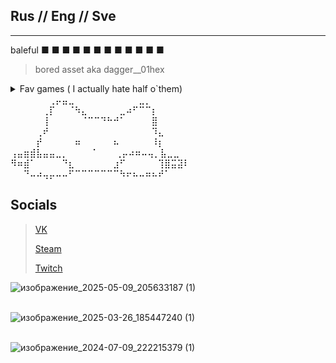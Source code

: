 ## Rus // Eng // Sve 
-----------------

baleful ■ ■ ■ ■ ■ ■ ■ ■ ■ ■ ■ ■

>
>bored asset aka dagger__01hex
<details>
  <summary> Fav games ( I actually hate half o`them) </summary>  
	
  Apex Legends  <br />

  Elden Ring (im bad at ds 3 )<br />
	
  Dota 2 <br />

  Visual Studio (■ ■ ■ ■  ■ ■ ■)<br />
	
  Albion Online <br /> 

  Dying Light <br />

  Dead Island <br />

  PvZ <br/>
  
  TES 5  <br />

  Doom <br />

  Minceraft lol <br />

  Dark and Darker <br />
	
  Kenshi <br />

  Duolingo (not /j anymore) <br />
	
  In Celebration of Violence <br /> 

  Celeste <br /> 

  IWBTG & IWBTB <br /> 

  MGRR:V <br /> 

  Sulfur <br /> 

  Death Stranding <br /> 

  HL <br /> 

  x64 dbg 😭 <br /> 
  ... and etc ... <br /> 
<br />
<br />
</details>  
⠀⠀⠀⠀⠀⠀⢀⡤⣤⣀⠀⠀⠀⠀⠀⠀⠀⠀⠀⠀⣀⡀⠀⠀⠀⠀⠀⠀<br />
⠀⠀⠀⠀⠀⢀⡏⠀⠀⠈⠳⣄⠀⠀⠀⠀⠀⣀⠴⠋⠉⠉⡆⠀⠀⠀⠀⠀<br />
⠀⠀⠀⠀⠀⢸⠀⠀⠀⠀⠀⠈⠉⠉⠙⠓⠚⠁⠀⠀⠀⠀⣿⠀⠀⠀⠀⠀<br />
⠀⠀⠀⠀⢀⠞⠀⠀⠀⠀⠀⠀⠀⠀⠀⠀⠀⠀⠀⠀⠀⠀⠹⣄⠀⠀⠀⠀<br />
⠀⠀⠀⠀⡞⠀⠀⠀⠀⠀⠶⠀⠀⠀⠀⠀⠦⠀⠀⠀⠀⠀⠸⡆⠀⠀⠀<br />
⢠⣤⣶⣾⣧⣤⣤⣀⡀ ⠀⠀⠀⠈⠀⠀⠀⢀⡤⠴⠶⠤⢤⡀⣧⣀⣀⠀<br />
⠻⠶⣾⠁⠀⠀⠀⠀⠙⣆⠀⠀⠀⠀⠀⠀⣰⠋⠀⠀⠀⠀⠀⢹⣿⣭⣽⠇<br />
⠀⠀⠙⠤⠴⢤⡤⠤⠤⠋⠉⠉⠉⠉⠉⠉⠉⠳⠖⠦⠤⠶⠦⠞⠁⠀
<br />

## Socials  
>[VK](https://vk.com/boredasset)
> 
>[Steam](https://steamcommunity.com/id/IFuckingHateYou__00/)
>
>[Twitch](https://www.twitch.tv/boredpep)

![изображение_2025-05-09_205633187 (1)](https://github.com/user-attachments/assets/9d5f87ef-b50d-4e75-8b32-118c636c0057)⠀⠀ <br /> ⠀⠀⠀⠀

![изображение_2025-03-26_185447240 (1)](https://github.com/user-attachments/assets/4ca4305c-6db8-4c79-8682-d1a4267bdde2) <br /> ⠀⠀⠀

![изображение_2024-07-09_222215379 (1)](https://github.com/user-attachments/assets/4211f5fa-e438-42f0-ae7e-6c5fc04b17b4) <br /> 

⠀⠀⠀⠀⠀⠀⠀⠀⠀⠀⠀⠀⠀⠀⠀⠀⠀⠀⠀⠀⠀⠀⠀⠀⠀⠀⠀⠀⠀
<!---
bored-asset/bored-asset is a ✨ special ✨ repository because its `README.md` (this file) appears on your GitHub profile.
You can click the Preview link to take a look at your changes.
--->

